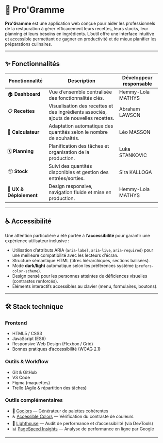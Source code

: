 # 🥘 Pro'Gramme

**Pro'Gramme** est une application web conçue pour aider les professionnels de la restauration à gérer efficacement leurs recettes, leurs stocks, leur planning et leurs besoins en ingrédients. L’outil offre une interface intuitive et accessible permettant de gagner en productivité et de mieux planifier les préparations culinaires.

---

## ✨ Fonctionnalités

| Fonctionnalité              | Description                                                                 | Développeur responsable |
|----------------------------|-----------------------------------------------------------------------------|--------------------------|
| 🏠 **Dashboard**           | Vue d’ensemble centralisée des fonctionnalités clés.                        | Hemmy-Lola MATHYS              |
| 📋 **Recettes**            | Visualisation des recettes et des ingrédients associés, ajouts de nouvelles recettes.                    | Abraham LAWSON                 |
| 🔢 **Calculateur**         | Adaptation automatique des quantités selon le nombre de souhaités.         | Léo MASSON                     |
| 🗓️ **Planning**           | Planification des tâches et organisation de la production.                 | Luka STANKOVIC                    |
| 📦 **Stock**               | Suivi des quantités disponibles et gestion des entrées/sorties.            | Sira KALLOGA                    |
| 🎨 **UX & Déploiement**    | Design responsive, navigation fluide et mise en production.                | Hemmy-Lola MATHYS              |

---

## ♿ Accessibilité

Une attention particulière a été portée à l’**accessibilité** pour garantir une expérience utilisateur inclusive :

- Utilisation d’attributs ARIA (`aria-label`, `aria-live`, `aria-required`) pour une meilleure compatibilité avec les lecteurs d’écran.
- Structure sémantique HTML (titres hiérarchiques, sections balisées).
- Mode **dark/light** automatique selon les préférences système (`prefers-color-scheme`).
- Design pensé pour les personnes atteintes de déficiences visuelles (contrastes renforcés).
- Éléments interactifs accessibles au clavier (menu, formulaires, boutons).

---

## 🛠️ Stack technique

### **Frontend**
- HTML5 / CSS3  
- JavaScript (ES6)
- Responsive Web Design (Flexbox / Grid)
- Bonnes pratiques d’accessibilité (WCAG 2.1)

### **Outils & Workflow**
- Git & GitHub
- VS Code
- Figma (maquettes)
- Trello (Agile & répartition des tâches)

### **Outils complémentaires**
- 🎨 [Coolors](https://coolors.co/) — Générateur de palettes cohérentes
- ♿ [Accessible Colors](https://accessible-colors.com/) — Vérification du contraste de couleurs
- 🚀 [Lighthouse](https://developers.google.com/web/tools/lighthouse) — Audit de performance et d’accessibilité (via DevTools)
- 📊 [PageSpeed Insights](https://pagespeed.web.dev/) — Analyse de performance en ligne par Google

---
